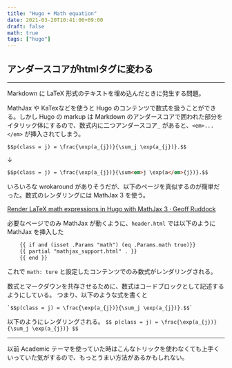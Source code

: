 ```yaml
---
title: "Hugo + Math equation"
date: 2021-03-20T10:41:06+09:00
draft: false
math: true
tags: ["hugo"]
---
```



## アンダースコアがhtmlタグに変わる
---
Markdown に LaTeX 形式のテキストを埋め込んだときに発生する問題。

MathJax や KaTexなどを使うと Hugo のコンテンツで数式を扱うことができる。しかし Hugo の markup は Markdown のアンダースコアで囲われた部分をイタリック体にするので、数式内に二つアンダースコア`_` があると、`<em>...</em>` が挿入されてしまう。

```
$$p(class = j) = \frac{\exp(a_{j})}{\sum_j \exp(a_{j})}.$$
```
↓
```html
$$p(class = j) = \frac{\exp(a_{j})}{\sum<em>j \exp(a</em>{j})}.$$
```

いろいろな wrokaround がありそうだが、以下のページを真似するのが簡単だった。数式のレンダリングには MathJax 3 を使う。

[Render LaTeX math expressions in Hugo with MathJax 3 · Geoff Ruddock](https://hatenablog-parts.com/embed?url=https://geoffruddock.com/math-typesetting-in-hugo/)

必要なページでのみ MathJax が動くように、`header.html` では以下のように MathJax を挿入した
```html
	{{ if and (isset .Params "math") (eq .Params.math true)}}
	{{ partial "mathjax_support.html" . }}
	{{ end }}
```

これで `math: ture` と設定したコンテンツでのみ数式がレンダリングされる。

数式とマークダウンを共存させるために、数式はコードブロックとして記述するようにしている。
つまり、以下のような式を書くと
```
`$$p(class = j) = \frac{\exp(a_{j})}{\sum_j \exp(a_{j})}.$$`
```
以下のようにレンダリングされる。
`$$
p(class = j) = \frac{\exp(a_{j})}{\sum_j \exp(a_{j})}
$$`

---
以前 Academic テーマを使っていた時はこんなトリックを使わなくても上手くいっていた気がするので、もっとうまい方法があるかもしれない。
